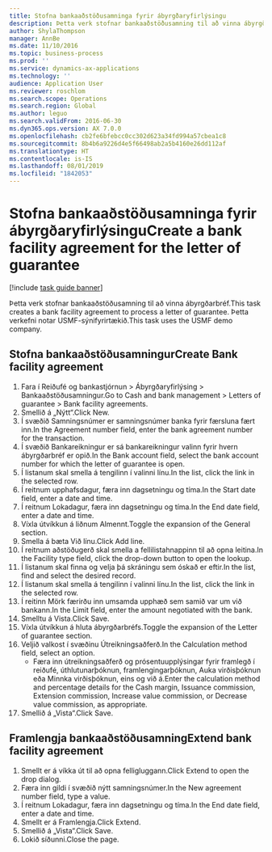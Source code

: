 ```yaml
---
title: Stofna bankaaðstöðusamninga fyrir ábyrgðaryfirlýsingu
description: Þetta verk stofnar bankaaðstöðusamning til að vinna ábyrgðarbréf.
author: ShylaThompson
manager: AnnBe
ms.date: 11/10/2016
ms.topic: business-process
ms.prod: ''
ms.service: dynamics-ax-applications
ms.technology: ''
audience: Application User
ms.reviewer: roschlom
ms.search.scope: Operations
ms.search.region: Global
ms.author: leguo
ms.search.validFrom: 2016-06-30
ms.dyn365.ops.version: AX 7.0.0
ms.openlocfilehash: cb2fe6bfebcc0cc302d623a34fd994a57cbea1c8
ms.sourcegitcommit: 8b4b6a9226d4e5f66498ab2a5b4160e26dd112af
ms.translationtype: HT
ms.contentlocale: is-IS
ms.lasthandoff: 08/01/2019
ms.locfileid: "1842053"
---
```

# <a name="create-a-bank-facility-agreement-for-the-letter-of-guarantee"></a><span data-ttu-id="203a7-103">Stofna bankaaðstöðusamninga fyrir ábyrgðaryfirlýsingu</span><span class="sxs-lookup"><span data-stu-id="203a7-103">Create a bank facility agreement for the letter of guarantee</span></span>

[!include [task guide banner](../../includes/task-guide-banner.md)]

<span data-ttu-id="203a7-104">Þetta verk stofnar bankaaðstöðusamning til að vinna ábyrgðarbréf.</span><span class="sxs-lookup"><span data-stu-id="203a7-104">This task creates a bank facility agreement to process a letter of guarantee.</span></span> <span data-ttu-id="203a7-105">Þetta verkefni notar USMF-sýnifyrirtækið.</span><span class="sxs-lookup"><span data-stu-id="203a7-105">This task uses the USMF demo company.</span></span> 


## <a name="create-bank-facility-agreement"></a><span data-ttu-id="203a7-106">Stofna bankaaðstöðusamningur</span><span class="sxs-lookup"><span data-stu-id="203a7-106">Create Bank facility agreement</span></span>
1. <span data-ttu-id="203a7-107">Fara í Reiðufé og bankastjórnun > Ábyrgðaryfirlýsing > Bankaaðstöðusamningur.</span><span class="sxs-lookup"><span data-stu-id="203a7-107">Go to Cash and bank management > Letters of guarantee > Bank facility agreements.</span></span>
2. <span data-ttu-id="203a7-108">Smellið á „Nýtt“.</span><span class="sxs-lookup"><span data-stu-id="203a7-108">Click New.</span></span>
3. <span data-ttu-id="203a7-109">Í svæðið Samningsnúmer er samningsnúmer banka fyrir færsluna fært inn.</span><span class="sxs-lookup"><span data-stu-id="203a7-109">In the Agreement number field, enter the bank agreement number for the transaction.</span></span>
4. <span data-ttu-id="203a7-110">Í svæðið Bankareikningur er sá bankareikningur valinn fyrir hvern ábyrgðarbréf er opið.</span><span class="sxs-lookup"><span data-stu-id="203a7-110">In the Bank account field, select the bank account number for which the letter of guarantee is open.</span></span> 
5. <span data-ttu-id="203a7-111">Í listanum skal smella á tengilinn í valinni línu.</span><span class="sxs-lookup"><span data-stu-id="203a7-111">In the list, click the link in the selected row.</span></span>
6. <span data-ttu-id="203a7-112">Í reitnum upphafsdagur, færa inn dagsetningu og tíma.</span><span class="sxs-lookup"><span data-stu-id="203a7-112">In the Start date field, enter a date and time.</span></span>
7. <span data-ttu-id="203a7-113">Í reitnum Lokadagur, færa inn dagsetningu og tíma.</span><span class="sxs-lookup"><span data-stu-id="203a7-113">In the End date field, enter a date and time.</span></span>
8. <span data-ttu-id="203a7-114">Víxla útvíkkun á liðnum Almennt.</span><span class="sxs-lookup"><span data-stu-id="203a7-114">Toggle the expansion of the General section.</span></span>
9. <span data-ttu-id="203a7-115">Smella á bæta Við línu.</span><span class="sxs-lookup"><span data-stu-id="203a7-115">Click Add line.</span></span>
10. <span data-ttu-id="203a7-116">Í reitnum aðstöðugerð skal smella a fellilistahnappinn til að opna leitina.</span><span class="sxs-lookup"><span data-stu-id="203a7-116">In the Facility type field, click the drop-down button to open the lookup.</span></span>
11. <span data-ttu-id="203a7-117">Í listanum skal finna og velja þá skráningu sem óskað er eftir.</span><span class="sxs-lookup"><span data-stu-id="203a7-117">In the list, find and select the desired record.</span></span>
12. <span data-ttu-id="203a7-118">Í listanum skal smella á tengilinn í valinni línu.</span><span class="sxs-lookup"><span data-stu-id="203a7-118">In the list, click the link in the selected row.</span></span>
13. <span data-ttu-id="203a7-119">Í reitinn Mörk færirðu inn umsamda upphæð sem samið var um við bankann.</span><span class="sxs-lookup"><span data-stu-id="203a7-119">In the Limit field, enter the amount negotiated with the bank.</span></span>
14. <span data-ttu-id="203a7-120">Smelltu á Vista.</span><span class="sxs-lookup"><span data-stu-id="203a7-120">Click Save.</span></span>
15. <span data-ttu-id="203a7-121">Víxla útvíkkun á hluta ábyrgðarbréfs.</span><span class="sxs-lookup"><span data-stu-id="203a7-121">Toggle the expansion of the Letter of guarantee section.</span></span>
16. <span data-ttu-id="203a7-122">Veljið valkost í svæðinu Útreikningsaðferð.</span><span class="sxs-lookup"><span data-stu-id="203a7-122">In the Calculation method field, select an option.</span></span>
    * <span data-ttu-id="203a7-123">Færa inn útreikningsaðferð og prósentuupplýsingar fyrir framlegð í reiðufé, úthlutunarþóknun, framlengingarþóknun, Auka virðisþóknun eða Minnka virðisþóknun, eins og við á.</span><span class="sxs-lookup"><span data-stu-id="203a7-123">Enter the calculation method and percentage details for the Cash margin, Issuance commission, Extension commission, Increase value commission, or Decrease value commission, as appropriate.</span></span>   
17. <span data-ttu-id="203a7-124">Smellið á „Vista“.</span><span class="sxs-lookup"><span data-stu-id="203a7-124">Click Save.</span></span>

## <a name="extend-bank-facility-agreement"></a><span data-ttu-id="203a7-125">Framlengja bankaaðstöðusamning</span><span class="sxs-lookup"><span data-stu-id="203a7-125">Extend bank facility agreement</span></span>
1. <span data-ttu-id="203a7-126">Smellt er á víkka út til að opna felligluggann.</span><span class="sxs-lookup"><span data-stu-id="203a7-126">Click Extend to open the drop dialog.</span></span>
2. <span data-ttu-id="203a7-127">Færa inn gildi í svæðið nýtt samningsnúmer.</span><span class="sxs-lookup"><span data-stu-id="203a7-127">In the New agreement number field, type a value.</span></span>
3. <span data-ttu-id="203a7-128">Í reitnum Lokadagur, færa inn dagsetningu og tíma.</span><span class="sxs-lookup"><span data-stu-id="203a7-128">In the End date field, enter a date and time.</span></span>
4. <span data-ttu-id="203a7-129">Smellt er á Framlengja.</span><span class="sxs-lookup"><span data-stu-id="203a7-129">Click Extend.</span></span>
5. <span data-ttu-id="203a7-130">Smellið á „Vista“.</span><span class="sxs-lookup"><span data-stu-id="203a7-130">Click Save.</span></span>
6. <span data-ttu-id="203a7-131">Lokið síðunni.</span><span class="sxs-lookup"><span data-stu-id="203a7-131">Close the page.</span></span>

